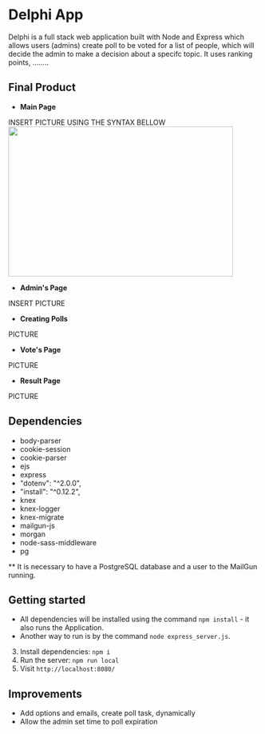 # Delphi App

Delphi is a full stack web application built with Node and Express which allows users (admins) create poll to be voted for a list of people, which will decide the admin to make a decision about a specifc topic.
It uses ranking points, ........


## Final Product

* **Main Page** 

INSERT PICTURE USING THE SYNTAX BELLOW
<img src="docs/urls.png" width="450" height="300"/>

* **Admin's Page**

INSERT PICTURE


* **Creating Polls**

PICTURE


* **Vote's Page**

PICTURE


* **Result Page**

PICTURE


## Dependencies
* body-parser
* cookie-session
* cookie-parser
* ejs
* express
* "dotenv": "^2.0.0",
* "install": "^0.12.2",
* knex
* knex-logger
* knex-migrate
* mailgun-js
* morgan
* node-sass-middleware
* pg

** It is necessary to have a PostgreSQL database and a user to the MailGun running.


## Getting started
- All dependencies will be installed using the command `npm install` - it also runs the Application.
- Another way to run is by the command `node express_server.js`.


3. Install dependencies: `npm i`
7. Run the server: `npm run local`
8. Visit `http://localhost:8080/`


## Improvements
- Add options and emails, create poll task, dynamically
- Allow the admin set time to poll expiration

